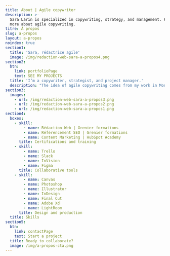 ```yaml
---
title: About | Agile copywriter
description: >-
  Sara Larin is specialized in copywriting, strategy, and management. Find out
  more about agile copywriting.
titre: À propos
slug: a-propos
layout: a-propos
noindex: true
section1:
  title: 'Sara, rédactrice agile'
  image: /img/redaction-web-sara-a-propos4.png
section2:
  btn:
    link: portfolioPage
    text: SEE MY PROJECTS
  title: 'I’m a copywriter, strategist, and project manager.'
  description: "The idea of agile copywriting comes from my work in Montreal-based advertising agencies. A market analysis and several\_successfully\_completed projects confirmed the need for a copywriting service with an added value\_that combines strategy, creativity, and management. <br><br> When needed, I work with collaborators specialized in graphic design, website production, SEO, and more. <br><br> Therefore, I can offer a complete copywriting solution that meets your needs."
section3:
  images:
    - url: /img/redaction-web-sara-a-propos3.png
    - url: /img/redaction-web-sara-a-propos2.png
    - url: /img/redaction-web-sara-a-propos1.png
section4:
  boxes:
    - skill:
        - name: Rédaction Web | Grenier formations
        - name: Référencement SEO | Grenier formations
        - name: Content Marketing | HubSpot Academy
      title: Certifications and training
    - skill:
        - name: Trello
        - name: Slack
        - name: InVision
        - name: Figma
      title: Collaborative tools
    - skill:
        - name: Canvas
        - name: Photoshop
        - name: Illustrator
        - name: InDesign
        - name: Final Cut
        - name: Adobe Xd
        - name: LightRoom
      title: Design and production
  title: Skills
section5:
  btn:
    link: contactPage
    text: Start a project
  title: Ready to collaborate?
  image: /img/a-propos-cta.png
---
```


